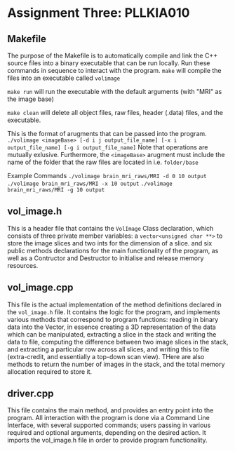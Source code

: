 # Assignment Three: PLLKIA010

## Makefile
The purpose of the Makefile is to automatically compile and link the C++ source files into a binary executable that can be run locally. Run these commands in sequence to interact with the program.
```make``` will compile the files into an executable called ```volimage```

```make run``` will run the executable with the default arguments (with "MRI" as the image base)

```make clean``` will delete all object files, raw files, header (.data) files, and the executable. 

This is the format of arugments that can be passed into the program.
```./volimage <imageBase> [-d i j output_file_name] [-x i output_file_name] [-g i output_file_name]```
Note that operations are mutually exlusive. Furthermore, the ```<imageBase>``` arugment must include the name of the folder that the raw files are located in i.e. ```folder/base``` 

Example Commands
```./volimage brain_mri_raws/MRI -d 0 10 output```
```./volimage brain_mri_raws/MRI -x 10 output```
```./volimage brain_mri_raws/MRI -g 10 output```


## vol_image.h

This is a header file that contains the ```VolImage``` Class declaration, which consists of three private member variables: a ```vector<unsigned char **>``` to store the image slices and two ints for the dimension of a slice. and six public methods declarations for the main functionality of the program, as well as a Contructor and Destructor to initialise and release memory resources. 

## vol_image.cpp

This file is the actual implementation of the method definitions declared in the ```vol_image.h``` file. It contains the logic for the program, and implements various methods that correspond to program functions: reading in binary data into the Vector, in essence creating a 3D representation of the data which can be manipulated, extracting a slice in the stack and writing the data to file, computing the difference between two image slices in the stack, and extracting a particular row across all slices, and writing this to file (extra-credit, and essentially a top-down scan view). THere are also methods to return the number of images in the stack, and the total memory allocation required to store it.

## driver.cpp

This file contains the main method, and provides an entry point into the program. All interaction with the program is done via a Command Line Interface, with several supported commands;  users passing in various required and optional arguments, depending on the desired action. It imports the vol_image.h file in order to provide program functionality. 


